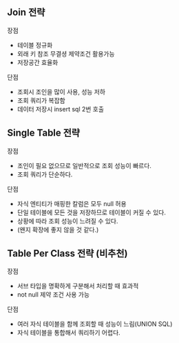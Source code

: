 ## Join 전략
장점
- 테이블 정규화
- 외래 키 참조 무결셩 제약조건 활용가능
- 저장공간 효율화

단점
- 조회시 조인을 많이 사용, 성능 저하
- 조회 쿼리가 복잡함
- 데이터 저장시 insert sql 2번 호출

## Single Table 전략
장점
- 조인이 필요 없으므로 일반적으로 조회 성능이 빠르다.
- 조회 쿼리가 단순하다.

단점
- 자식 엔티티가 매핑한 칼럼은 모두 null 허용
- 단일 테이블에 모든 것을 저장하므로 테이블이 커질 수 있다.
- 상황에 따라 조회 성능이 느려질 수 있다.
- (왠지 확장에 좋지 않을 것 같다.)

## Table Per Class 전략 (비추천)
장점
- 서브 타입을 명확하게 구분해서 처리할 때 효과적
- not null 제약 조건 사용 가능

단점
- 여러 자식 테이블을 함께 조회할 때 성능이 느림(UNION SQL)
- 자식 테이블을 통합해서 쿼리하기 어렵다.
